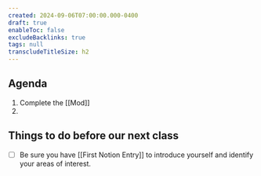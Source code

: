 ```yaml
---
created: 2024-09-06T07:00:00.000-0400
draft: true
enableToc: false
excludeBacklinks: true
tags: null
transcludeTitleSize: h2
---
```


## Agenda
1. Complete the [[Mod]]
2. 

## Things to do before our next class
- [ ] Be sure you have [[First Notion Entry]] to introduce yourself and identify your areas of interest.
